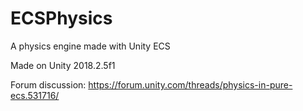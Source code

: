 # ECSPhysics
A physics engine made with Unity ECS

Made on Unity 2018.2.5f1

Forum discussion: https://forum.unity.com/threads/physics-in-pure-ecs.531716/


